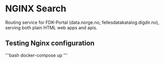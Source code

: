 # NGINX Search

Routing service for FDK-Portal (data.norge.no, fellesdatakatalog.digdir.no), serving both plain HTML web apps and apis. 

## Testing Nginx configuration
'''bash
docker-compose up
'''
